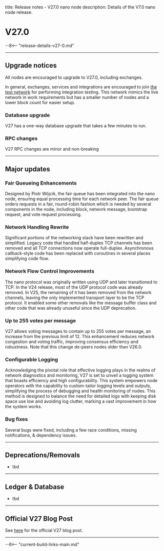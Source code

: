 title: Release notes - V27.0 nano node
description: Details of the V7.0 nano node release.

# V27.0

--8<-- "release-details-v27-0.md"

---

## Upgrade notices

All nodes are encouraged to upgrade to V27.0, including exchanges.

In general, exchanges, services and integrations are encouraged to join [the test network](../running-a-node/test-network.md) for performing integration testing. This network mimics the live network in work requirements but has a smaller number of nodes and a lower block count for easier setup.

### Database upgrade

V27 has a one-way database upgrade that takes a few minutes to run.

### RPC changes

V27 RPC changes are  minor and non-breaking

---

## Major updates

### Fair Queueing Enhancements
Designed by Piotr Wójcik, the fair queue has been integrated into the nano node, ensuring equal processing time for each network peer. The fair queue orders requests in a fair, round-robin fashion which is needed by several components in the node, including block, network message, bootstrap request, and vote request processing. 

### Network Handling Rewrite
Significant portions of the networking stack have been rewritten and simplified. Legacy code that handled half-duplex TCP channels has been removed and all TCP connections now operate full-duplex. Asynchronous callback-style code has been replaced with coroutines in several places simplifying code flow.

### Network Flow Control Improvements
The nano protocol was originally written using UDP and later transitioned to TCP. In the V24 release, most of the UDP protocol code was already removed. In V25, the remaining of it has been removed from the network channels, leaving the only implemented transport layer to be the TCP protocol. It enabled some other removals like the message buffer class and other code that was already unuseful since the UDP deprecation.

### Up to 255 votes per message
V27 allows voting messages to contain up to 255 votes per message, an increase from the previous limit of 12. This enhancement reduces network congestion and voting traffic, improving consensus efficiency and robustness. Note that this change de-peers nodes older than V26.0.

### Configurable Logging
Acknowledging the pivotal role that effective logging plays in the realms of network diagnostics and monitoring, V27 is set to unveil a logging system that boasts efficiency and high configurability. This system empowers node operators with the capability to custom-tailor logging levels and outputs, simplifying the process of debugging and health monitoring of nodes. This method is designed to balance the need for detailed logs with keeping disk space use low and avoiding log clutter, marking a vast improvement in how the system works.

### Bug fixes
Several bugs were fixed, including a few race conditions, missing notifications, & dependency issues.

---

## Deprecations/Removals

* tbd

---

## Ledger & Database
* tbd

---

## Official V27 Blog Post
See [here](https://nano.org/en/blog/v27-denarius-preview--eb8bceac) for the official V27 blog post.

---

--8<-- "current-build-links-main.md"

